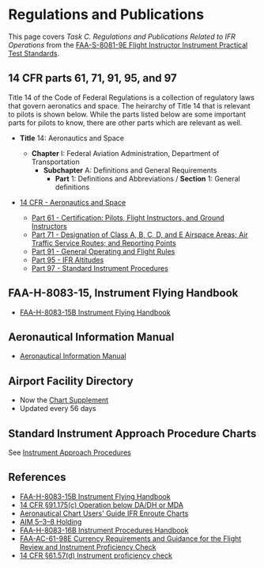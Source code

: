 # Regulations and Publications

This page covers *Task C. Regulations and Publications Related to IFR Operations* from the [FAA-S-8081-9E Flight Instructor Instrument Practical Test Standards](https://www.faa.gov/training_testing/testing/acs/cfi_instrument_pts_9.pdf).

## 14 CFR parts 61, 71, 91, 95, and 97

Title 14 of the Code of Federal Regulations is a collection of regulatory laws that govern aeronatics and space.
The heirarchy of Title 14 that is relevant to pilots is shown below.
While the parts listed below are some important parts for pilots to know, there are other parts which are relevant as well.

* **Title** 14: Aeronautics and Space
  * **Chapter** I: Federal Aviation Administration, Department of Transportation
    * **Subchapter** A: Definitions and General Requirements
      * **Part** 1: Definitions and Abbreviations / **Section** 1: General definitions

* [14 CFR - Aeronautics and Space](https://www.ecfr.gov/current/title-14)
  * [Part 61 - Certification: Pilots, Flight Instructors, and Ground Instructors](https://www.ecfr.gov/current/title-14/chapter-I/subchapter-D/part-61?toc=1)
  * [Part 71 - Designation of Class A, B, C, D, and E Airspace Areas; Air Traffic Service Routes; and Reporting Points](https://www.ecfr.gov/current/title-14/chapter-I/subchapter-E/part-71?toc=1)
  * [Part 91 - General Operating and Flight Rules](https://www.ecfr.gov/current/title-14/chapter-I/subchapter-F/part-91?toc=1)
  * [Part 95 - IFR Altitudes](https://www.ecfr.gov/current/title-14/chapter-I/subchapter-F/part-95?toc=1)
  * [Part 97 - Standard Instrument Procedures](https://www.ecfr.gov/current/title-14/chapter-I/subchapter-F/part-97?toc=1)

<!--@include: ./docs/src/includes/privileges-limitations/ira.md | shift:1-->
<!--@include: ./docs/src/includes/currency.md | shift:1-->
<!--@include: ./docs/src/includes/logging-instrument.md | shift:2-->
<!--@include: ./docs/src/includes/required-equipment/ifr.md | shift:2-->

## FAA-H-8083-15, Instrument Flying Handbook

* [FAA-H-8083-15B Instrument Flying Handbook](https://www.faa.gov/sites/faa.gov/files/regulations_policies/handbooks_manuals/aviation/FAA-H-8083-15B.pdf)

## Aeronautical Information Manual

* [Aeronautical Information Manual](https://www.faa.gov/air_traffic/publications/atpubs/aim_html/)

<!--@include: ./docs/src/includes/publications/standards.md | shift:1-->

## Airport Facility Directory

* Now the [Chart Supplement](https://www.faa.gov/air_traffic/flight_info/aeronav/digital_products/dafd/)
* Updated every 56 days

<!--@include: ./docs/src/includes/departure-procedures.md | shift:1-->
<!--@include: ./docs/src/includes/arrival-procedures.md | shift:1-->
<!--@include: ./docs/src/includes/ifr-en-route.md | shift:1-->

## Standard Instrument Approach Procedure Charts

See [Instrument Approach Procedures](/cfii/approaches/overview)

## References

* [FAA-H-8083-15B Instrument Flying Handbook](https://www.faa.gov/sites/faa.gov/files/regulations_policies/handbooks_manuals/aviation/FAA-H-8083-15B.pdf)
* [14 CFR &sect;91.175(c) Operation below DA/DH or MDA](https://www.ecfr.gov/current/title-14/part-91#p-91.175(c))
* [Aeronautical Chart Users' Guide IFR Enroute Charts](https://www.faa.gov/air_traffic/flight_info/aeronav/digital_products/aero_guide/)
* [AIM 5–3–8 Holding](https://www.faa.gov/air_traffic/publications/atpubs/aim_html/chap5_section_3.html#$paragraph5-3-8)
* [FAA-H-8083-16B Instrument Procedures Handbook](https://www.faa.gov/regulations_policies/handbooks_manuals/aviation/instrument_procedures_handbook)
* [FAA-AC-61-98E Currency Requirements and Guidance for the Flight Review and Instrument Proficiency Check](https://www.faa.gov/documentLibrary/media/Advisory_Circular/AC_61-98E.pdf)
* [14 CFR &sect;61.57(d) Instrument proficiency check](https://www.ecfr.gov/current/title-14/chapter-I/subchapter-D/part-61/subpart-A/section-61.57#p-61.57(d))
